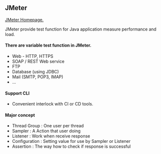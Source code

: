 ## JMeter

[JMeter Homepage.](https://jmeter.apache.org)

JMeter provide test function for Java application measure performance and load.

#### There are variable test function in JMeter.

- Web - HTTP, HTTPS
- SOAP / REST Web service
- FTP
- Database (using JDBC)
- Mail (SMTP, POP3, IMAP)
- ...

#### Support CLI
- Convenient interlock with CI or CD tools.

#### Major concept
- Thread Group : One user per thread
- Sampler : A Action that user doing
- Listener : Work when receive response
- Configuration : Setting value for use by Sampler or Listener
- Assertion : The way how to check if response is successful 

